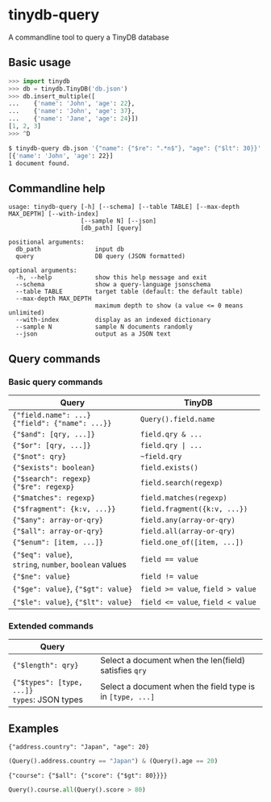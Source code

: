 # tinydb-query
A commandline tool to query a TinyDB database

## Basic usage

```python
>>> import tinydb
>>> db = tinydb.TinyDB('db.json')
>>> db.insert_multiple([
...    {'name': 'John', 'age': 22},
...    {'name': 'John', 'age': 37},
...    {'name': 'Jane', 'age': 24}])
[1, 2, 3]
>>> ^D
```

```sh
$ tinydb-query db.json '{"name": {"$re": ".*n$"}, "age": {"$lt": 30}}'
[{'name': 'John', 'age': 22}]
1 document found.
```

## Commandline help

```
usage: tinydb-query [-h] [--schema] [--table TABLE] [--max-depth MAX_DEPTH] [--with-index]
                    [--sample N] [--json]
                    [db_path] [query]

positional arguments:
  db_path               input db
  query                 DB query (JSON formatted)

optional arguments:
  -h, --help            show this help message and exit
  --schema              show a query-language jsonschema
  --table TABLE         target table (default: the default table)
  --max-depth MAX_DEPTH
                        maximum depth to show (a value <= 0 means unlimited)
  --with-index          display as an indexed dictionary
  --sample N            sample N documents randomly
  --json                output as a JSON text
```

## Query commands

### Basic query commands
|       Query         | TinyDB |
|---------------------|---------|
| `{"field.name": ...}`<br>`{"field": {"name": ...}}`| `Query().field.name` |
| `{"$and": [qry, ...]}` | `field.qry & ...` |
| `{"$or": [qry, ...]}` | `field.qry \| ...` |
| `{"$not": qry}` | `~field.qry` |
| `{"$exists": boolean}`| `field.exists()` |
| `{"$search": regexp}`<br>`{"$re": regexp}` | `field.search(regexp)` |
| `{"$matches": regexp}`| `field.matches(regexp)` |
| `{"$fragment": {k:v, ...}}`| `field.fragment({k:v, ...})` |
| `{"$any": array-or-qry}` | `field.any(array-or-qry)` |
| `{"$all": array-or-qry}` | `field.all(array-or-qry)` |
| `{"$enum": [item, ...]}`| `field.one_of([item, ...])` |
| `{"$eq": value}`,<br>`string`, `number`, `boolean` values| `field == value` |
| `{"$ne": value}` | `field != value` |
| `{"$ge": value}`, `{"$gt": value}` | `field >= value`, `field > value` |
| `{"$le": value}`, `{"$lt": value}` | `field <= value`, `field < value` |

### Extended commands
|       Query         |         |
|---------------------|---------|
| `{"$length": qry}`  | Select a document when the len(field) satisfies `qry` |
| `{"$types": [type, ...]}`<br>`types`: JSON types| Select a document when the field type is in `[type, ...]` |

## Examples
```{"address.country": "Japan", "age": 20}```
```python
(Query().address.country == "Japan") & (Query().age == 20)
```

```{"course": {"$all": {"score": {"$gt": 80}}}}```
```python
Query().course.all(Query().score > 80)
```